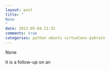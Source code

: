 ```yaml
---
layout: post
title: "
None
"
date: 2012-05-04 21:32
comments: true
categories: python ubuntu virtualenv pybrain
---
```


None


It is a follow-up on an 

